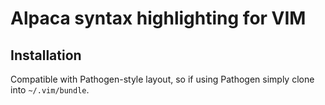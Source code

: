 # Alpaca syntax highlighting for VIM

## Installation

Compatible with Pathogen-style layout, so if using Pathogen simply clone
into `~/.vim/bundle`.
